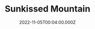---
date: 2022-11-05T00:04:00.000Z
image: /img/gallery-sohosai2022-theme-04.jpg
title: Sunkissed Mountain
name: Interdisciplinary Engineering, 2nd Year　Aniq Azir
description: This photo was taken around sunset time on top of Mountain Jais in the UAE. I saw an opportunity to use the sunlight to contrast the blue sky and blue shadows. According to my eyes, the visuals of this scene gave me an unrealistically serene and tranquil feeling.
---